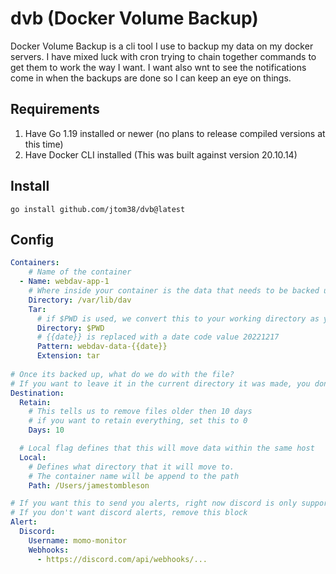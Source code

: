 # dvb (Docker Volume Backup)

Docker Volume Backup is a cli tool I use to backup my data on my docker servers.  I have mixed luck with cron trying to chain together commands to get them to work the way I want.  I want also wnt to see the notifications come in when the backups are done so I can keep an eye on things.

## Requirements

1. Have Go 1.19 installed or newer (no plans to release compiled versions at this time)
2. Have Docker CLI installed (This was built against version 20.10.14)

## Install

`go install github.com/jtom38/dvb@latest`

## Config

```yaml
Containers:
    # Name of the container
  - Name: webdav-app-1
    # Where inside your container is the data that needs to be backed up
    Directory: /var/lib/dav
    Tar:
      # if $PWD is used, we convert this to your working directory as you expect.
      Directory: $PWD
      # {{date}} is replaced with a date code value 20221217
      Pattern: webdav-data-{{date}}
      Extension: tar
  
# Once its backed up, what do we do with the file?
# If you want to leave it in the current directory it was made, you don't need this block
Destination:
  Retain:
    # This tells us to remove files older then 10 days
    # if you want to retain everything, set this to 0
    Days: 10

  # Local flag defines that this will move data within the same host
  Local: 
    # Defines what directory that it will move to.
    # The container name will be append to the path
    Path: /Users/jamestombleson

# If you want this to send you alerts, right now discord is only supported
# If you don't want discord alerts, remove this block
Alert:
  Discord:
    Username: momo-monitor
    Webhooks:
      - https://discord.com/api/webhooks/...

```
